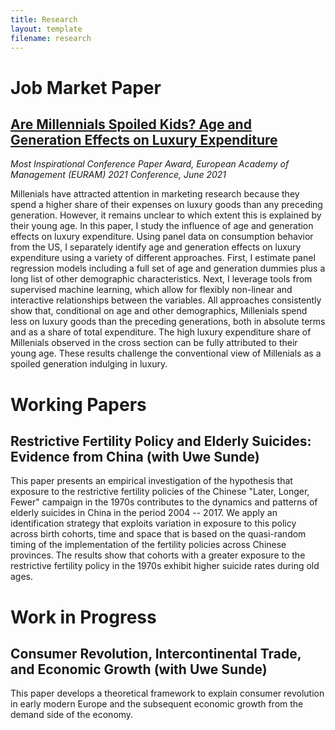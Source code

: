```yaml
---
title: Research
layout: template
filename: research
--- 
```


# Job Market Paper
## [Are Millennials Spoiled Kids? Age and Generation Effects on Luxury Expenditure](download/jmp_manfei_li.pdf 'jmp_manfei_li.pdf')

*Most Inspirational Conference Paper Award, European Academy of Management (EURAM) 2021 Conference, June 2021*

Millenials have attracted attention in marketing research because they spend a higher share of their expenses on luxury goods than any preceding generation. However, it remains unclear to which extent this is explained by their young age. In this paper, I study the influence of age and generation effects on luxury expenditure. Using panel data on consumption behavior from the US, I separately identify age and generation effects on luxury expenditure using a variety of different approaches. First, I estimate panel regression models including a full set of age and generation dummies plus a long list of other demographic characteristics. Next, I leverage tools from supervised machine learning, which allow for flexibly non-linear and interactive relationships between the variables. All approaches consistently show that, conditional on age and other demographics, Millenials spend less on luxury goods than the preceding generations, both in absolute terms and as a share of total expenditure. The high luxury expenditure share of Millenials observed in the cross section can be fully attributed to their young age. These results challenge the conventional view of Millenials as a spoiled generation indulging in luxury. 


# Working Papers
## Restrictive Fertility Policy and Elderly Suicides: Evidence from China (with Uwe Sunde)

This paper presents an empirical investigation of the hypothesis that exposure to the restrictive fertility policies of the Chinese "Later, Longer, Fewer" campaign in the 1970s contributes to the dynamics and patterns of elderly suicides in China in the period 2004 -- 2017. We apply an identification strategy that exploits variation in exposure to this policy across birth cohorts, time and space that is based on the quasi-random timing of the implementation of the fertility policies across Chinese provinces. The results show that cohorts with a greater exposure to the restrictive fertility policy in the 1970s exhibit higher suicide rates during old ages.


# Work in Progress
## Consumer Revolution, Intercontinental Trade, and Economic Growth (with Uwe Sunde)

This paper develops a theoretical framework to explain consumer revolution in early modern Europe and the subsequent economic growth from the demand side of the economy.
